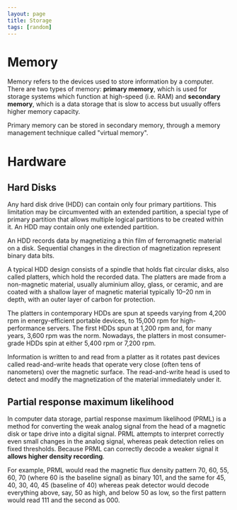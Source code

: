 ```yaml
---
layout: page
title: Storage 
tags: [random]
---
```


# Memory

Memory refers to the devices used to store information by a computer. There are
two types of memory: **primary memory**, which is used for storage systems
which function at high-speed (i.e. RAM) and **secondary memory**, which is a
data storage that is slow to access but usually offers higher memory capacity.

Primary memory can be stored in secondary memory, through a memory management
technique called "virtual memory".

# Hardware

## Hard Disks
Any hard disk drive (HDD) can contain only four primary partitions. This
limitation may be circumvented with an extended partition, a special type of
primary partition that allows multiple logical partitions to be created within
it. An HDD may contain only one extended partition.

An HDD records data by magnetizing a thin film of ferromagnetic material on a
disk. Sequential changes in the direction of magnetization represent binary
data bits.

A typical HDD design consists of a spindle that holds flat circular disks, also
called platters, which hold the recorded data. The platters are made from a
non-magnetic material, usually aluminium alloy, glass, or ceramic, and are
coated with a shallow layer of magnetic material typically 10–20 nm in depth,
with an outer layer of carbon for protection.

The platters in contemporary HDDs are spun at speeds varying from 4,200 rpm in
energy-efficient portable devices, to 15,000 rpm for high-performance servers.
The first HDDs spun at 1,200 rpm and, for many years, 3,600 rpm was the norm.
Nowadays, the platters in most consumer-grade HDDs spin at either 5,400 rpm or
7,200 rpm.

Information is written to and read from a platter as it rotates past devices
called read-and-write heads that operate very close (often tens of nanometers)
over the magnetic surface. The read-and-write head is used to detect and modify
the magnetization of the material immediately under it.

## Partial response maximum likelihood

In computer data storage, partial response maximum likelihood (PRML) is a
method for converting the weak analog signal from the head of a magnetic disk
or tape drive into a digital signal. PRML attempts to interpret correctly even
small changes in the analog signal, whereas peak detection relies on fixed
thresholds. Because PRML can correctly decode a weaker signal it **allows
higher density recording**.

For example, PRML would read the magnetic flux density pattern 70, 60, 55, 60,
70 (where 60 is the baseline signal) as binary 101, and the same for 45, 40,
30, 40, 45 (baseline of 40) whereas peak detector would decode everything
above, say, 50 as high, and below 50 as low, so the first pattern would read
111 and the second as 000.

